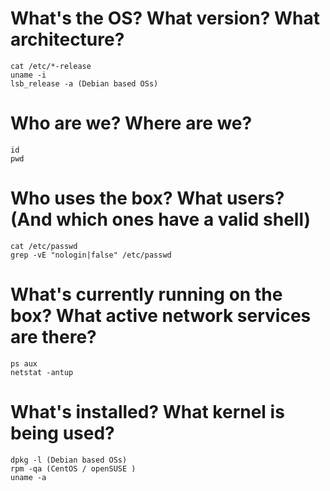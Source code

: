 # What's the OS? What version? What architecture?
```
cat /etc/*-release
uname -i
lsb_release -a (Debian based OSs)
```
# Who are we? Where are we?
```
id
pwd
```
# Who uses the box? What users? (And which ones have a valid shell)
```
cat /etc/passwd
grep -vE "nologin|false" /etc/passwd
```
# What's currently running on the box? What active network services are there?
```
ps aux
netstat -antup
```
# What's installed? What kernel is being used?
```
dpkg -l (Debian based OSs)
rpm -qa (CentOS / openSUSE )
uname -a
```